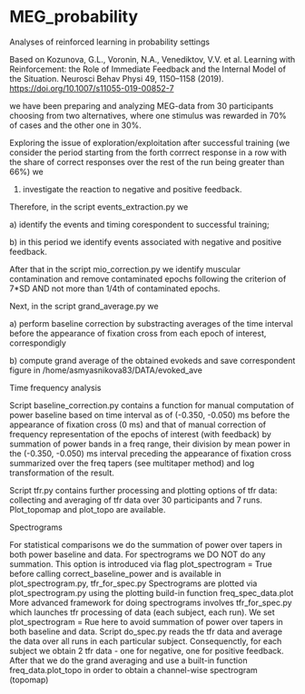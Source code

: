 # MEG_probability
Analyses of reinforced learning in probability settings

Based on Kozunova, G.L., Voronin, N.A., Venediktov, V.V. et al. Learning with Reinforcement: the Role of Immediate Feedback and the Internal Model of the Situation. Neurosci Behav Physi 49, 1150–1158 (2019). https://doi.org/10.1007/s11055-019-00852-7

we have been preparing and analyzing MEG-data from 30 participants choosing from two alternatives, where one stimulus was rewarded in 70% of cases and the other one in 30%. 

Exploring the issue of exploration/exploitation after successful training (we consider the period starting from the forth corrrect response in a row with the share of correct responses over the rest of the run being greater than 66%) we

1) investigate  the reaction to negative and positive feedback. 

Therefore, in the script events_extraction.py we

 a) identify the events and timing corespondent to successful training;

 b) in this period we identify events associated with negative and positive feedback. 

After that in the script mio_correction.py we identify muscular contamination and remove contaminated epochs following the criterion of 7*SD AND not more than 1/4th of contaminated epochs.

Next, in the script grand_average.py we

 a) perform baseline correction by substracting averages of the time interval before the appearance of fixation cross from each epoch of interest, correspondigly

 b) compute grand average of the obtained evokeds and save correspondent figure in /home/asmyasnikova83/DATA/evoked_ave

Time frequency analysis

Script baseline_correction.py contains a function for manual computation of power baseline based on time interval as of (-0.350, -0.050) ms before the appearance of fixation cross (0 ms)
and that of manual correction of frequency representation of the epochs of interest (with feedback) by summation of power bands in a freq range, their division by mean power in the (-0.350, -0.050) ms interval preceding the appearance of fixation cross summarized over the freq tapers (see multitaper method)  and log transformation of the result.

Script tfr.py contains further processing and plotting options of tfr data: collecting and averaging of tfr data over 30 participants and 7 runs.
Plot_topomap and plot_topo are available.

Spectrograms

For statistical comparisons we do the summation of power over tapers  in both power baseline and data. For spectrograms we DO NOT do any summation. This option is introduced via flag plot_spectrogram = True 
before calling correct_baseline_power and is available in plot_spectrogram.py, tfr_for_spec.py
Spectrograms are plotted via plot_spectrogram.py using the plotting build-in function freq_spec_data.plot
More advanced framework for doing spectrograms involves tfr_for_spec.py which launches tfr processing of data (each subject, each run). We set plot_spectrogram = Rue here to avoid summation of power over tapers in both baseline and data. Script do_spec.py reads the tfr data and average the data over all runs in each particular subject. Consequenctly, for each subject we obtain 2 tfr data - one for negative, one for positive feedback. After that we do the grand averaging and use a built-in function freq_data.plot_topo in order to obtain a channel-wise spectrogram (topomap)
